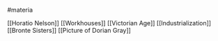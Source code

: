 #materia

[[Horatio Nelson]]
[[Workhouses]]
[[Victorian Age]]
[[Industrialization]]
[[Bronte Sisters]]
[[Picture of Dorian Gray]]

